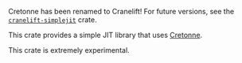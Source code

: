 Cretonne has been renamed to Cranelift! For future versions, see the
[`cranelift-simplejit`](https://crates.io/crates/cranelift-simplejit) crate.

This crate provides a simple JIT library that uses
[Cretonne](https://crates.io/crates/cretonne).

This crate is extremely experimental.
